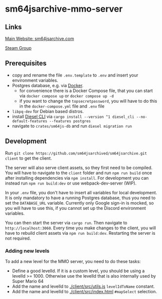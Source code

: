 # sm64jsarchive-mmo-server

## Links

[Main Website: sm64jsarchive.com](https://sm64jsarchive.com)

[Steam Group](https://steamcommunity.com/groups/sm64jsarchive)

## Prerequisites

- copy and rename the file `.env.template` to `.env` and insert your environment variables.
- Postgres database, e.g. via [Docker](https://hub.docker.com/_/postgres/).
  - for convenience there is a Docker Compose file,
    that you can start via `docker compose up` or `docker compose up -d`
  - if you want to change the `topsecretpassword`, you will have to do this in the
    `docker-compose.yml` file and `.env` file
- `libpq-dev` for Debian based distros.
- install [Diesel CLI](https://diesel.rs/) via
`cargo install --version ^1 diesel_cli --no-default-features --features postgres`
- navigate to `crates/sm64js-db` and run `diesel migration run`

## Development

Run `git clone https://github.com/sm64jsarchived/sm64jsarchive.git client` to get the client.

The server will also serve client assets, so they first need to be compiled.
You will have to navigate to the `client` folder and run `npm run build` once after installing dependencies
via `npm install`.
For development you can instead run `npm run build:dev`
or use webpack-dev-server (WIP).

In your `.env` file, you don't have to insert all variables for local development.
It is only mandatory to have a running Postgres database, thus you need to set the `DATABASE_URL` variable.
Currently only Google sign-in is mocked, so you will have to use this,
if you cannot set up the Discord environment variables.

You can then start the server via `cargo run`.
Then navigate to `http://localhost:3060`.
Every time you make changes to the client, you will have to rebuild client assets via `npm run build:dev`.
Restarting the server is not required.

### Adding new levels

To add a new level for the MMO server, you need to do these tasks:

- Define a good levelId. If it is a custom level, you should be using a levelId >= 1000.
  Otherwise use the levelId that is also internally used by Super Mario 64
- Add the name and levelId to [./client/src/utils.js]() `levelIdToName` constant.
- Add the name and levelId to [./client/src/index.html]() `#mapSelect` selection.
